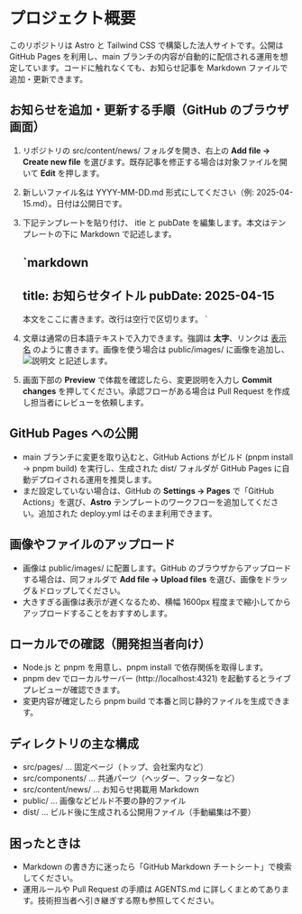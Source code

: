﻿# プロジェクト概要

このリポジトリは Astro と Tailwind CSS で構築した法人サイトです。公開は GitHub Pages を利用し、main ブランチの内容が自動的に配信される運用を想定しています。コードに触れなくても、お知らせ記事を Markdown ファイルで追加・更新できます。

## お知らせを追加・更新する手順（GitHub のブラウザ画面）
1. リポジトリの src/content/news/ フォルダを開き、右上の **Add file → Create new file** を選びます。既存記事を修正する場合は対象ファイルを開いて **Edit** を押します。
2. 新しいファイル名は YYYY-MM-DD.md 形式にしてください（例: 2025-04-15.md）。日付は公開日です。
3. 下記テンプレートを貼り付け、	itle と pubDate を編集します。本文はテンプレートの下に Markdown で記述します。

   `markdown
   ---
   title: お知らせタイトル
   pubDate: 2025-04-15
   ---

   本文をここに書きます。改行は空行で区切ります。
   `
4. 文章は通常の日本語テキストで入力できます。強調は **太字**、リンクは [表示名](https://example.com) のように書きます。画像を使う場合は public/images/ に画像を追加し、![説明文](/images/ファイル名.jpg) と記述します。
5. 画面下部の **Preview** で体裁を確認したら、変更説明を入力し **Commit changes** を押してください。承認フローがある場合は Pull Request を作成し担当者にレビューを依頼します。

## GitHub Pages への公開
- main ブランチに変更を取り込むと、GitHub Actions がビルド (pnpm install → pnpm build) を実行し、生成された dist/ フォルダが GitHub Pages に自動デプロイされる運用を推奨します。
- まだ設定していない場合は、GitHub の **Settings → Pages** で「GitHub Actions」を選び、**Astro** テンプレートのワークフローを追加してください。追加された deploy.yml はそのまま利用できます。

## 画像やファイルのアップロード
- 画像は public/images/ に配置します。GitHub のブラウザからアップロードする場合は、同フォルダで **Add file → Upload files** を選び、画像をドラッグ＆ドロップしてください。
- 大きすぎる画像は表示が遅くなるため、横幅 1600px 程度まで縮小してからアップロードすることをおすすめします。

## ローカルでの確認（開発担当者向け）
- Node.js と pnpm を用意し、pnpm install で依存関係を取得します。
- pnpm dev でローカルサーバー (http://localhost:4321) を起動するとライブプレビューが確認できます。
- 変更内容が確定したら pnpm build で本番と同じ静的ファイルを生成できます。

## ディレクトリの主な構成
- src/pages/ … 固定ページ（トップ、会社案内など）
- src/components/ … 共通パーツ（ヘッダー、フッターなど）
- src/content/news/ … お知らせ掲載用 Markdown
- public/ … 画像などビルド不要の静的ファイル
- dist/ … ビルド後に生成される公開用ファイル（手動編集は不要）

## 困ったときは
- Markdown の書き方に迷ったら「GitHub Markdown チートシート」で検索してください。
- 運用ルールや Pull Request の手順は AGENTS.md に詳しくまとめてあります。技術担当者へ引き継ぎする際も参照してください。
